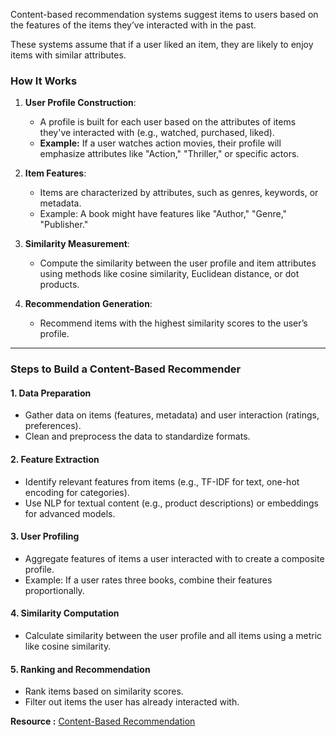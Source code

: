 
Content-based recommendation systems suggest items to users based on the features of the items they’ve interacted with in the past. 

These systems assume that if a user liked an item, they are likely to enjoy items with similar attributes.

### **How It Works**

1. **User Profile Construction**:
    - A profile is built for each user based on the attributes of items they've interacted with (e.g., watched, purchased, liked).
    - **Example:** If a user watches action movies, their profile will emphasize attributes like "Action," "Thriller," or specific actors.

1. **Item Features**:
    - Items are characterized by attributes, such as genres, keywords, or metadata.
    - Example: A book might have features like "Author," "Genre," "Publisher."

1. **Similarity Measurement**:
    - Compute the similarity between the user profile and item attributes using methods like cosine similarity, Euclidean distance, or dot products.

1. **Recommendation Generation**:
    - Recommend items with the highest similarity scores to the user’s profile.

---

### **Steps to Build a Content-Based Recommender**

#### 1. **Data Preparation**

- Gather data on items (features, metadata) and user interaction (ratings, preferences).
- Clean and preprocess the data to standardize formats.

#### 2. **Feature Extraction**

- Identify relevant features from items (e.g., TF-IDF for text, one-hot encoding for categories).
- Use NLP for textual content (e.g., product descriptions) or embeddings for advanced models.

#### 3. **User Profiling**

- Aggregate features of items a user interacted with to create a composite profile.
- Example: If a user rates three books, combine their features proportionally.

#### 4. **Similarity Computation**

- Calculate similarity between the user profile and all items using a metric like cosine similarity.

#### 5. **Ranking and Recommendation**

- Rank items based on similarity scores.
- Filter out items the user has already interacted with.




**Resource :**
[Content-Based Recommendation](https://chatgpt.com/share/674ef4ed-8134-8012-b62d-058b8ff32ec0)